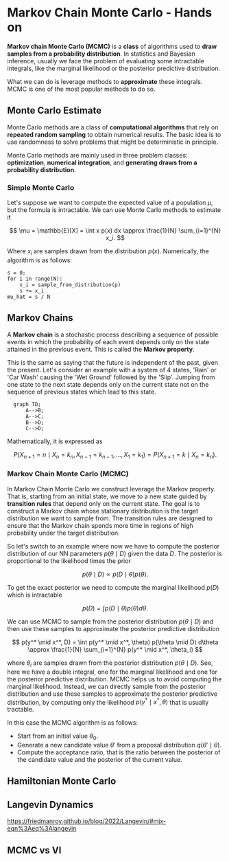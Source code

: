 # Markov Chain Monte Carlo - Hands on

**Markov chain Monte Carlo (MCMC)** is a **class** of algorithms used to **draw samples from a probability distribution**. In statistics and Bayesian inference, usually we face the problem of evaluating some intractable integrals, like the marginal likelihood or the posterior predictive distribution.

What we can do is leverage methods to **approximate** these integrals. MCMC is one of the most popular methods to do so.

## Monte Carlo Estimate
Monte Carlo methods are a class of **computational algorithms** that rely on **repeated random sampling** to obtain numerical results. The basic idea is to use randomness to solve problems that might be deterministic in principle.

Monte Carlo methods are mainly used in three problem classes: **optimization**, **numerical integration**, and **generating draws from a probability distribution**.

### Simple Monte Carlo
Let's suppose we want to compute the expected value of a population $\mu$, but the formula is intractable. We can use Monte Carlo methods to estimate it

$$
\mu = \mathbb{E}[X] = \int x p(x) dx \approx \frac{1}{N} \sum_{i=1}^{N} x_i.
$$

Where $x_i$ are samples drawn from the distribution $p(x)$. Numerically, the algorithm is as follows:

```
s = 0;
for i in range(N):
    x_i = sample_from_distribution(p)
    s += x_i
mu_hat = s / N
```

## Markov Chains
A **Markov chain** is a stochastic process describing a sequence of possible events in which the probability of each event depends only on the state attained in the previous event. This is called the **Markov property**.

This is the same as saying that the future is independent of the past, given the present. Let's consider an example with a system of 4 states, 'Rain' or 'Car Wash' causing the 'Wet Ground' followed by the 'Slip'. Jumping from one state to the next state depends only on the current state not on the sequence of previous states which lead to this state.

```mermaid
  graph TD;
      A-->B;
      A-->C;
      B-->D;
      C-->D;
```
Mathematically, it is expressed as

$$
P(X_{n+1} = n \mid X_n = k_n, X_{n-1}=k_{n-1}, \dots, X_1 = k_1) = P(X_{n+1} = k \mid X_n = k_n).
$$

### Markov Chain Monte Carlo (MCMC)
In Markov Chain Monte Carlo we construct leverage the Markov property. That is, starting from an initial state, we move to a new state guided by **transition rules** that depend only on the current state. The goal is to construct a Markov chain whose stationary distribution is the target distribution we want to sample from.
The transition rules are designed to ensure that the Markov chain spends more time in regions of high probability under the target distribution.






So let's switch to an example where now we have to compute the posterior distribution of our NN parameters $p(\theta \mid D)$ given the data $D$. The posterior is proportional to the likelihood times the prior

$$
p(\theta \mid D) \propto p(D \mid \theta) p(\theta).
$$

To get the exact posterior we need to compute the marginal likelihood $p(D)$ which is intractable

$$
p(D) = \int p(D \mid \theta) p(\theta) d\theta.
$$

We can use MCMC to sample from the posterior distribution $p(\theta \mid D)$ and then use these samples to approximate the posterior predictive distribution

$$
p(y^* \mid x^*, D) = \int p(y^* \mid x^*, \theta) p(\theta \mid D) d\theta \approx \frac{1}{N} \sum_{i=1}^{N} p(y^* \mid x^*, \theta_i)
$$

where $\theta_i$ are samples drawn from the posterior distribution $p(\theta \mid D)$. See, here we have a double integral, one for the marginal likelihood and one for the posterior predictive distribution. MCMC helps us to avoid computing the marginal likelihood. Instead, we can directly sample from the posterior distribution and use these samples to approximate the posterior predictive distribution, by computing only the likelihood $p(y^* \mid x^*, \theta)$ that is usually tractable.

In this case the MCMC algorithm is as follows:
- Start from an initial value $\theta_0$.
- Generate a new candidate value $\theta'$ from a proposal distribution $q(\theta' \mid \theta)$.
- Compute the acceptance ratio, that is the ratio between the posterior of the candidate value and the posterior of the current value.

## Hamiltonian Monte Carlo

## Langevin Dynamics
https://friedmanroy.github.io/blog/2022/Langevin/#mjx-eqn%3Aeq%3Alangevin

## MCMC vs VI

